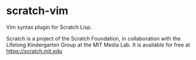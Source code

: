 # scratch-vim

Vim syntax plugin for Scratch Lisp.

Scratch is a project of the Scratch Foundation, in collaboration with the
Lifelong Kindergarten Group at the MIT Media Lab. It is available for free at
<https://scratch.mit.edu>

